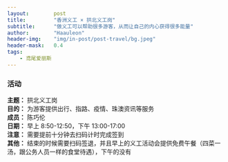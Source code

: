 ```yaml
---
layout:        post
title:         "香洲义工 × 拱北义工岗"
subtitle:      "做义工可以帮助很多游客，从而让自己的内心获得很多能量"
author:        "Haauleon"
header-img:    "img/in-post/post-travel/bg.jpeg"
header-mask:   0.4
tags:
    - 鸢尾爱丽斯
---
```


### 活动
**主题：** 拱北义工岗                              
**目的：** 为游客提供出行、指路、疫情、珠澳资讯等服务                                                  
**成员：** 陈巧伦        
**日期：** 早上 8:50-12:50，下午 13:00-17:00                             
**注意：** 需要提前十分钟去扫码计时完成签到                   
**其他：** 结束的时候需要扫码签退，并且早上的义工活动会提供免费午餐（四菜一汤，跟公务人员一样的食堂待遇），下午的没有                 